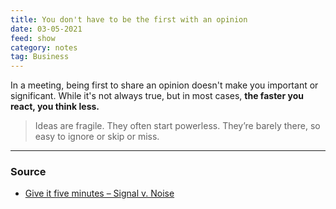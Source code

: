 ```yaml
---
title: You don't have to be the first with an opinion
date: 03-05-2021
feed: show
category: notes
tag: Business
---
```


In a meeting, being first to share an opinion doesn't make you important or significant. While it's not always true, but in most cases, **the faster you react, you think less.** 

 > Ideas are fragile. They often start powerless. They’re barely there, so easy to ignore or skip or miss.

--- 
### Source
- [Give it five minutes – Signal v. Noise](https://signalvnoise.com/posts/3124-give-it-five-minutes)
